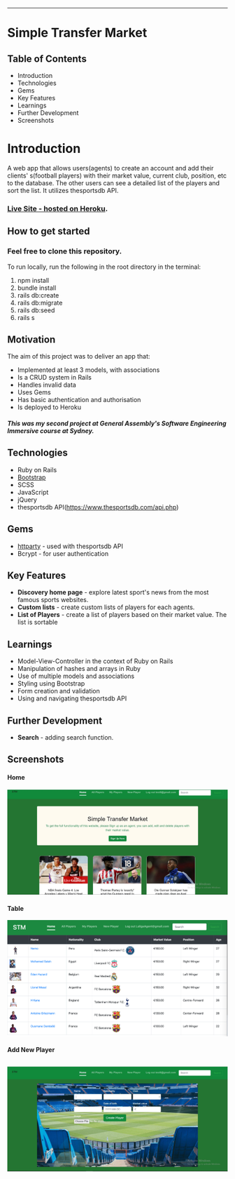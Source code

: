 ----
# Simple Transfer Market

## Table of Contents
- Introduction
- Technologies
- Gems
- Key Features
- Learnings
- Further Development
- Screenshots

# Introduction
A web app that allows users(agents) to create an account and add their clients' s(football players) with their market value, current club, position, etc to the database.  The other users can see a detailed list of the players and sort the list. It utilizes thesportsdb API.
### [Live Site - hosted on Heroku](https://simple-transfer-market.herokuapp.com/).

## How to get started
### Feel free to clone this repository.

To run locally, run the following in the root directory in the terminal:

1. npm install
2. bundle install
3. rails db:create
4. rails db:migrate
5. rails db:seed
6. rails s

## Motivation
The aim of this project was to deliver an app that:

- Implemented at least 3 models, with associations
- Is a CRUD system in Rails
- Handles invalid data
- Uses Gems
- Has basic authentication and authorisation
- Is deployed to Heroku
##### This was my second project at General Assembly's Software Engineering Immersive course at Sydney.

## Technologies
* Ruby on Rails
* [Bootstrap](https://getbootstrap.com/)
* SCSS
* JavaScript
* jQuery
* thesportsdb API(https://www.thesportsdb.com/api.php)

## Gems
* [httparty](https://github.com/jnunemaker/httparty) - used with thesportsdb API
* Bcrypt - for user authentication

## Key Features
* **Discovery home page** - explore latest sport's news from the most famous sports websites. 
* **Custom lists** - create custom lists of players for each agents.
* **List of Players** - create a list of players based on their market value. The list is sortable

## Learnings
* Model-View-Controller in the context of Ruby on Rails
* Manipulation of hashes and arrays in Ruby
* Use of multiple models and associations
* Styling using Bootstrap
* Form creation and validation
* Using and navigating thesportsdb API

## Further Development
* **Search** - adding search function.

## Screenshots

#### Home
![Home page](/app/assets/images/project1-homepage.JPG)
#### Table
![All Players](/app/assets/images/project1.png)
#### Add New Player
![Add new Player](/app/assets/images/project1-addPlayer.JPG)
----


